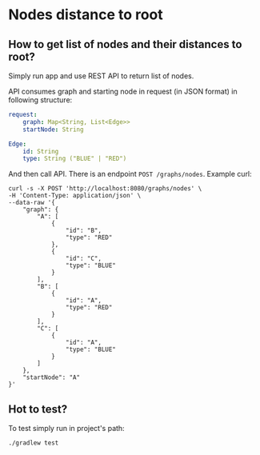 # Nodes distance to root

## How to get list of nodes and their distances to root?
Simply run app and use REST API to return list of nodes.

API consumes graph and starting node in request (in JSON format) in following structure:

```yaml
request:
    graph: Map<String, List<Edge>>
    startNode: String

Edge:
    id: String
    type: String ("BLUE" | "RED")
```

And then call API. There is an endpoint `POST /graphs/nodes`. Example curl:
```shell
curl -s -X POST 'http://localhost:8080/graphs/nodes' \
-H 'Content-Type: application/json' \
--data-raw '{
    "graph": {
        "A": [
            {
                "id": "B",
                "type": "RED"
            },
            {
                "id": "C",
                "type": "BLUE"
            }
        ],
        "B": [
            {
                "id": "A",
                "type": "RED"
            }
        ],
        "C": [
            {
                "id": "A",
                "type": "BLUE"
            }
        ]
    },
    "startNode": "A"
}'
```

## Hot to test?
To test simply run in project's path: 
```shell
./gradlew test
```
